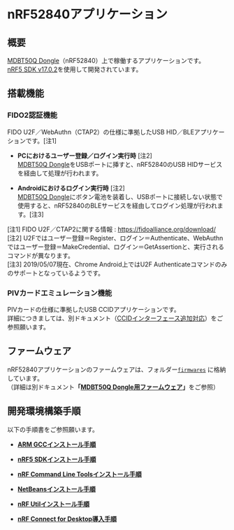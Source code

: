 # nRF52840アプリケーション

## 概要

[MDBT50Q Dongle](../FIDO2Device/MDBT50Q_Dongle/README.md)（nRF52840）上で稼働するアプリケーションです。<br>
[nRF5 SDK v17.0.2](https://infocenter.nordicsemi.com/topic/struct_sdk/struct/sdk_nrf5_latest.html)を使用して開発されています。

## 搭載機能

### FIDO2認証機能

FIDO U2F／WebAuthn（CTAP2）の仕様に準拠したUSB HID／BLEアプリケーションです。[注1]

- <b>PCにおけるユーザー登録／ログイン実行時</b> [注2]<br>
[MDBT50Q Dongle](../FIDO2Device/MDBT50Q_Dongle/README.md)をUSBポートに挿すと、nRF52840のUSB HIDサービスを経由して処理が行われます。

- <b>Androidにおけるログイン実行時</b> [注2]<br>
[MDBT50Q Dongle](../FIDO2Device/MDBT50Q_Dongle/README.md)にボタン電池を装着し、USBポートに接続しない状態で使用すると、nRF52840のBLEサービスを経由してログイン処理が行われます。[注3]

[注1] FIDO U2F／CTAP2に関する情報 : https://fidoalliance.org/download/ <br>
[注2] U2Fではユーザー登録＝Register、ログイン＝Authenticate、WebAuthnではユーザー登録＝MakeCredential、ログイン＝GetAssertionと、実行されるコマンドが異なります。<br>
[注3] 2019/05/07現在、Chrome Android上ではU2F Authenticateコマンドのみのサポートとなっているようです。

### PIVカードエミュレーション機能

PIVカードの仕様に準拠したUSB CCIDアプリケーションです。<br>
詳細につきましては、別ドキュメント（[CCIDインターフェース追加対応](../CCID/README.md)）をご参照願います。

## ファームウェア

nRF52840アプリケーションのファームウェアは、フォルダー[`firmwares`](firmwares) に格納しています。<br>
（詳細は別ドキュメント<b>「[MDBT50Q Dongle用ファームウェア](../nRF52840_app/firmwares/README.md)」</b>をご参照）

## 開発環境構築手順

以下の手順書をご参照願います。

- <b>[ARM GCCインストール手順](ARMGCCINST.md)</b>

- <b>[nRF5 SDKインストール手順](NR5SDKINST.md)</b>

- <b>[nRF Command Line Toolsインストール手順](NRFCLTOOLINST.md)</b>

- <b>[NetBeansインストール手順](NETBEANSINST.md)</b>

- <b>[nRF Utilインストール手順](NRFUTILINST.md)</b>

- <b>[nRF Connect for Desktop導入手順](NRFCONNECTINST.md)</b>
